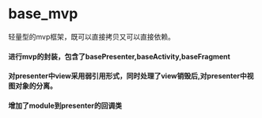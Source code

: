 # base_mvp
轻量型的mvp框架，既可以直接拷贝又可以直接依赖。
#### 进行mvp的封装，包含了basePresenter,baseActivity,baseFragment
#### 对presenter中view采用弱引用形式，同时处理了view销毁后,对presenter中视图对象的分离。
#### 增加了module到presenter的回调类
